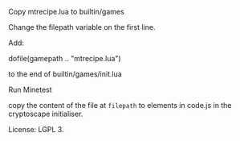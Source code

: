 Copy mtrecipe.lua to builtin/games

Change the filepath variable on the first line.

Add:

  dofile(gamepath .. "mtrecipe.lua")

to the end of builtin/games/init.lua

Run Minetest

copy the content of the file at `filepath` to elements in code.js in the cryptoscape initialiser.

License: LGPL 3.
